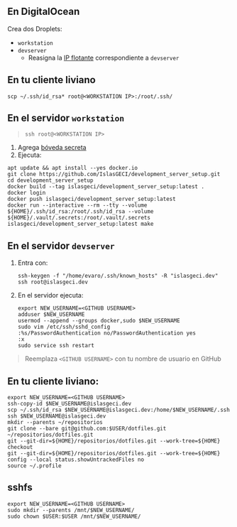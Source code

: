 ## En DigitalOcean

Crea dos Droplets:

- `workstation`
- `devserver`
    - Reasigna la [IP flotante](https://cloud.digitalocean.com/networking/floating_ips) correspondiente a `devserver`

## En tu cliente liviano

```shell
scp ~/.ssh/id_rsa* root@<WORKSTATION IP>:/root/.ssh/
```

## En el servidor `workstation`

> `ssh root@<WORKSTATION IP>`

1. Agrega [bóveda secreta](https://docs.google.com/document/d/1lY7ycXs4J8wp1OyJCmPsvfB7YdQqscqL52cIZxBP6Rw)
2. Ejecuta:
```shell
apt update && apt install --yes docker.io
git clone https://github.com/IslasGECI/development_server_setup.git
cd development_server_setup
docker build --tag islasgeci/development_server_setup:latest .
docker login
docker push islasgeci/development_server_setup:latest
docker run --interactive --rm --tty --volume ${HOME}/.ssh/id_rsa:/root/.ssh/id_rsa --volume ${HOME}/.vault/.secrets:/root/.vault/.secrets islasgeci/development_server_setup:latest make
```

## En el servidor `devserver`

1. Entra con:
    ```shell
    ssh-keygen -f "/home/evaro/.ssh/known_hosts" -R "islasgeci.dev"
    ssh root@islasgeci.dev
    ```
1. En el servidor ejecuta:
    ```shell
    export NEW_USERNAME=<GITHUB USERNAME>
    adduser $NEW_USERNAME
    usermod --append --groups docker,sudo $NEW_USERNAME
    sudo vim /etc/ssh/sshd_config
    :%s/PasswordAuthentication no/PasswordAuthentication yes
    :x
    sudo service ssh restart
    ```

> Reemplaza `<GITHUB USERNAME>` con tu nombre de usuario en GitHub

## En tu cliente liviano:

```shell
export NEW_USERNAME=<GITHUB USERNAME>
ssh-copy-id $NEW_USERNAME@islasgeci.dev
scp ~/.ssh/id_rsa $NEW_USERNAME@islasgeci.dev:/home/$NEW_USERNAME/.ssh
ssh $NEW_USERNAME@islasgeci.dev
mkdir --parents ~/repositorios
git clone --bare git@github.com:$USER/dotfiles.git ~/repositorios/dotfiles.git
git --git-dir=${HOME}/repositorios/dotfiles.git --work-tree=${HOME} checkout
git --git-dir=${HOME}/repositorios/dotfiles.git --work-tree=${HOME} config --local status.showUntrackedFiles no
source ~/.profile
```

## sshfs

```shell
export NEW_USERNAME=<GITHUB USERNAME>
sudo mkdir --parents /mnt/$NEW_USERNAME/
sudo chown $USER:$USER /mnt/$NEW_USERNAME/
```
